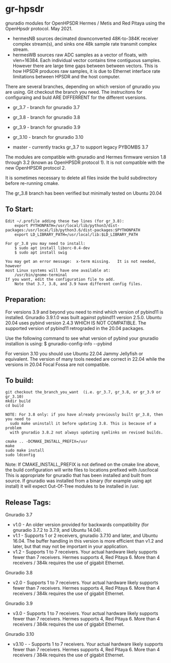 gr-hpsdr
========

gnuradio modules for OpenHPSDR Hermes / Metis and Red Pitaya using the OpenHpsdr protocol.   May 2021.

* hermesNB  sources decimated downconverted 48K-to-384K receiver complex stream(s), and sinks one 48k sample rate transmit complex stream.
* hermesWB  sources raw ADC samples as a vector of floats, with vlen=16384. Each individual vector contains time contiguous samples. However there are large time gaps between between vectors. This is how HPSDR produces raw samples, it is due to Ethernet interface rate limitations between HPSDR and the host computer.

There are several branches, depending on which version of gnuradio you are using.
Git checkout the branch you need.  The instrucitons for configuraing and buld ARE DIFFERRENT
for the different vsersions.

* gr_3.7 - branch for gnuradio 3.7
* gr_3.8 - branch for gnuradio 3.8
* gr_3.9 - branch for gnuradio 3.9
* gr_3.10 - branch for gnuradio 3.10

* master - currently tracks gr_3.7 to support legacy PYBOMBS 3.7

The modules are compatible with gnuradio and Hermes firmware version 1.8 through 3.2 (known as OpenHPSDR
protocol 1). It is not compatible with the new OpenHPSDR protocol 2.

It is sometimes necessary to delete all files inside the build subdirectory before re-running cmake.

The gr_3.8 branch has been verified but minimally tested on Ubuntu 20.04


To Start:
---------

	Edit ~/.profile adding these two lines (for gr_3.8):
		export PYTHONPATH=/usr/local/lib/python3/dist-packages:/usr/local/lib/python3.6/dist-packages:$PYTHONPATH
		export LD_LIBRARY_PATH=/usr/local/lib:$LD_LIBRARY_PATH
	
	For gr_3.8 you may need to install:
		$ sudo apt install liborc-0.4-dev
		$ sudo apt install swig
		
	You may get an error message:  x-term missing.   It is not needed, however
	most Linux systems will have one available at:
		/usr/bin/gnome-terminal
	If you want, edit the configuration file to add.
		Note that 3.7, 3.8, and 3.9 have different config files.
		
Preparation:
------------
For versions 3.9 and beyond you need to mind which version of pybind11 is installed.  Gnuradio 3.9.1.0 was built against pybind11 version 2.5.0.  Ubuntu 20.04 uses pybind version 2.4.3 WHICH IS NOT COMPATIBLE.  The supported version of pybind11 retrograded in the 20.04 packages.

Use the following command to see what version of pybind your gnuradio installion is using:
$ gnuradio-config-info --pybind

For version 3.10 you should use Ubuntu 22.04 Jammy Jellyfish or equivalent.  The version of
many tools needed are correct in 22.04 while the versions in 20.04 Focal Fossa are not
compatible.
 


To build:
---------
     
    git checkout the_branch_you_want  (i.e. gr_3.7, gr_3.8, or gr_3.9 or gr_3.10)
    mkdir build 
    cd build 

    NOTE: For 3.8 only: if you have already previously built gr_3.8, then you need to
      sudo make uninstall it before updating 3.8. This is because of a problem
      with gnuradio 3.8.2 not always updating symlinks on revised builds.

    cmake .. -DCMAKE_INSTALL_PREFIX=/usr
    make 
    sudo make install 
    sudo ldconfig 

Note: If CMAKE_INSTALL_PREFIX is not defined on the cmake line above, the build configuration will write files to locations prefixed with  /usr/local  This is appropriate for gnuradio that has been installed and built from source. If gnuradio was installed from a binary (for example using apt install) it will expect Out-Of-Tree modules to be installed in /usr.

Release Tags:
-------------

Gnuradio 3.7

* v1.0 - An older version provided for backwards compatibility (for gnuradio 3.7.2 to 3.7.9, and Ubuntu 14.04).
* v1.1 - Supports 1 or 2 receivers, gnuradio 3.7.10 and later, and Ubuntu 16.04. The buffer handling in this version is more efficient than v1.2 and later, but that may not be important in your application.
* v1.2 - Supports 1 to 7 receivers. Your actual hardware likely supports fewer than 7 receivers. Hermes supports 4, Red Pitaya 6. More than 4 receivers / 384k requires the use of gigabit Ethernet.

Gnuradio 3.8

* v2.0 - Supports 1 to 7 receivers. Your actual hardware likely supports fewer than 7 receivers. Hermes supports 4, Red Pitaya 6. More than 4 receivers / 384k requires the use of gigabit Ethernet.

Gnuradio 3.9

* v3.0 - Supports 1 to 7 receivers. Your actual hardware likely supports fewer than 7 receivers. Hermes supports 4, Red Pitaya 6. More than 4 receivers / 384k requires the use of gigabit Ethernet.

Gnuradio 3.10

* v3.10 -  - Supports 1 to 7 receivers. Your actual hardware likely supports fewer than 7 receivers. Hermes supports 4, Red Pitaya 6. More than 4 receivers / 384k requires the use of gigabit Ethernet.

